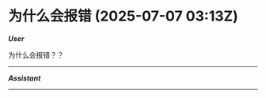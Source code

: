 <!-- Generated by SpecStory -->

# 为什么会报错 (2025-07-07 03:13Z)

_**User**_

为什么会报错？？

---

_**Assistant**_



---

